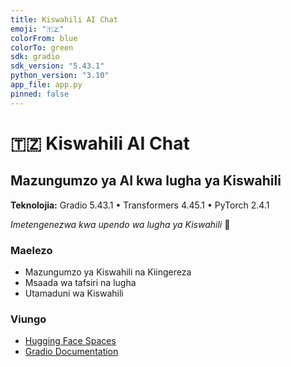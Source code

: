 ```yaml
---
title: Kiswahili AI Chat
emoji: "🇹🇿"
colorFrom: blue
colorTo: green
sdk: gradio
sdk_version: "5.43.1"
python_version: "3.10"
app_file: app.py
pinned: false
---
```


# 🇹🇿 Kiswahili AI Chat
## Mazungumzo ya AI kwa lugha ya Kiswahili

**Teknolojia:** Gradio 5.43.1 • Transformers 4.45.1 • PyTorch 2.4.1

*Imetengenezwa kwa upendo wa lugha ya Kiswahili* 💚

### Maelezo
- Mazungumzo ya Kiswahili na Kiingereza
- Msaada wa tafsiri na lugha
- Utamaduni wa Kiswahili

### Viungo
- [Hugging Face Spaces](https://huggingface.co/spaces)
- [Gradio Documentation](https://www.gradio.app/)
